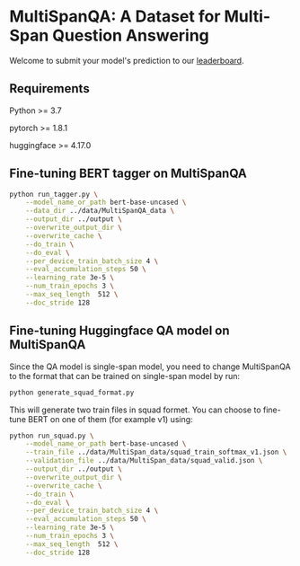 # MultiSpanQA: A Dataset for Multi-Span Question Answering

Welcome to submit your model's prediction to our [leaderboard](https://multi-span.github.io).

## Requirements

Python >= 3.7

pytorch >= 1.8.1

huggingface >= 4.17.0

## Fine-tuning BERT tagger on MultiSpanQA

```bash
python run_tagger.py \
    --model_name_or_path bert-base-uncased \
    --data_dir ../data/MultiSpanQA_data \
    --output_dir ../output \
    --overwrite_output_dir \
    --overwrite_cache \
    --do_train \
    --do_eval \
    --per_device_train_batch_size 4 \
    --eval_accumulation_steps 50 \
    --learning_rate 3e-5 \
    --num_train_epochs 3 \
    --max_seq_length  512 \
    --doc_stride 128 
```
## Fine-tuning Huggingface QA model on MultiSpanQA

Since the QA model is single-span model, you need to change MultiSpanQA to the format that can be trained on single-span model by run:

```bash
python generate_squad_format.py
```

This will generate two train files in squad formet. You can choose to fine-tune BERT on one of them (for example v1) using:

```bash
python run_squad.py \
    --model_name_or_path bert-base-uncased \
    --train_file ../data/MultiSpan_data/squad_train_softmax_v1.json \
    --validation_file ../data/MultiSpan_data/squad_valid.json \
    --output_dir ../output \
    --overwrite_output_dir \
    --overwrite_cache \
    --do_train \
    --do_eval \
    --per_device_train_batch_size 4 \
    --eval_accumulation_steps 50 \
    --learning_rate 3e-5 \
    --num_train_epochs 3 \
    --max_seq_length  512 \
    --doc_stride 128 

```
